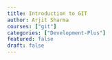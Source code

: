 ```yaml
---
title: Introduction to GIT
author: Arjit Sharma
courses: ["git"]
categories: ["Development-Plus"]
featured: false
draft: false
---
```


